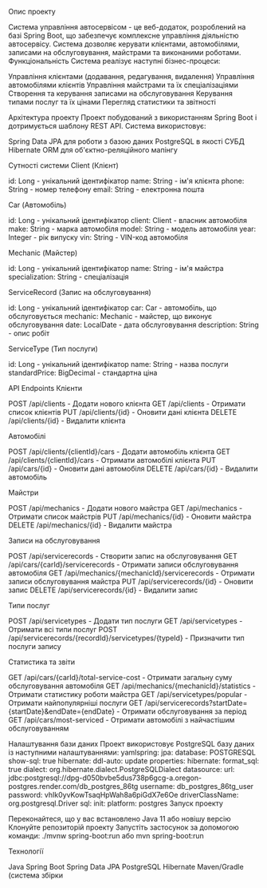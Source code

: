 Опис проекту

Система управління автосервісом - це веб-додаток, розроблений на базі Spring Boot, що забезпечує комплексне управління діяльністю автосервісу. Система дозволяє керувати клієнтами, автомобілями, записами на обслуговування, майстрами та виконаними роботами.
Функціональність
Система реалізує наступні бізнес-процеси:

Управління клієнтами (додавання, редагування, видалення)
Управління автомобілями клієнтів
Управління майстрами та їх спеціалізаціями
Створення та керування записами на обслуговування
Керування типами послуг та їх цінами
Перегляд статистики та звітності

Архітектура проекту
Проект побудований з використанням Spring Boot і дотримується шаблону REST API. Система використовує:

Spring Data JPA для роботи з базою даних
PostgreSQL в якості СУБД
Hibernate ORM для об'єктно-реляційного мапінгу

Сутності системи
Client (Клієнт)

id: Long - унікальний ідентифікатор
name: String - ім'я клієнта
phone: String - номер телефону
email: String - електронна пошта

Car (Автомобіль)

id: Long - унікальний ідентифікатор
client: Client - власник автомобіля
make: String - марка автомобіля
model: String - модель автомобіля
year: Integer - рік випуску
vin: String - VIN-код автомобіля

Mechanic (Майстер)

id: Long - унікальний ідентифікатор
name: String - ім'я майстра
specialization: String - спеціалізація

ServiceRecord (Запис на обслуговування)

id: Long - унікальний ідентифікатор
car: Car - автомобіль, що обслуговується
mechanic: Mechanic - майстер, що виконує обслуговування
date: LocalDate - дата обслуговування
description: String - опис робіт

ServiceType (Тип послуги)

id: Long - унікальний ідентифікатор
name: String - назва послуги
standardPrice: BigDecimal - стандартна ціна

API Endpoints
Клієнти

POST /api/clients - Додати нового клієнта
GET /api/clients - Отримати список клієнтів
PUT /api/clients/{id} - Оновити дані клієнта
DELETE /api/clients/{id} - Видалити клієнта

Автомобілі

POST /api/clients/{clientId}/cars - Додати автомобіль клієнта
GET /api/clients/{clientId}/cars - Отримати автомобілі клієнта
PUT /api/cars/{id} - Оновити дані автомобіля
DELETE /api/cars/{id} - Видалити автомобіль

Майстри

POST /api/mechanics - Додати нового майстра
GET /api/mechanics - Отримати список майстрів
PUT /api/mechanics/{id} - Оновити майстра
DELETE /api/mechanics/{id} - Видалити майстра

Записи на обслуговування

POST /api/servicerecords - Створити запис на обслуговування
GET /api/cars/{carId}/servicerecords - Отримати записи обслуговування автомобіля
GET /api/mechanics/{mechanicId}/servicerecords - Отримати записи обслуговування майстра
PUT /api/servicerecords/{id} - Оновити запис
DELETE /api/servicerecords/{id} - Видалити запис

Типи послуг

POST /api/servicetypes - Додати тип послуги
GET /api/servicetypes - Отримати всі типи послуг
POST /api/servicerecords/{recordId}/servicetypes/{typeId} - Призначити тип послуги запису

Статистика та звіти

GET /api/cars/{carId}/total-service-cost - Отримати загальну суму обслуговування автомобіля
GET /api/mechanics/{mechanicId}/statistics - Отримати статистику роботи майстра
GET /api/servicetypes/popular - Отримати найпопулярніші послуги
GET /api/servicerecords?startDate={startDate}&endDate={endDate} - Отримати обслуговування за період
GET /api/cars/most-serviced - Отримати автомобілі з найчастішим обслуговуванням

Налаштування бази даних
Проект використовує PostgreSQL базу даних із наступними налаштуваннями:
yamlspring:
  jpa:
    database: POSTGRESQL
    show-sql: true
    hibernate:
      ddl-auto: update
    properties:
      hibernate:
        format_sql: true
        dialect: org.hibernate.dialect.PostgreSQLDialect
  datasource:
    url: jdbc:postgresql://dpg-d050bvbe5dus738p6gcg-a.oregon-postgres.render.com/db_postgres_86tg
    username: db_postgres_86tg_user
    password: vhIk0yvKowTsaqHpWah8a6piGdX7e6Oe
    driverClassName: org.postgresql.Driver
  sql:
    init:
      platform: postgres
Запуск проекту

Переконайтеся, що у вас встановлено Java 11 або новішу версію
Клонуйте репозиторій проекту
Запустіть застосунок за допомогою команди:
./mvnw spring-boot:run
або
mvn spring-boot:run


Технології

Java
Spring Boot
Spring Data JPA
PostgreSQL
Hibernate
Maven/Gradle (система збірки
